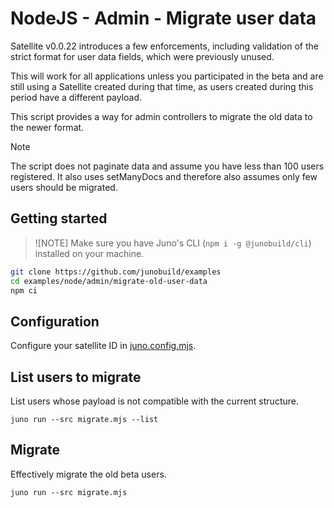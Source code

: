 # NodeJS - Admin - Migrate user data

Satellite v0.0.22 introduces a few enforcements, including validation of the strict format for user data fields, which were previously unused.

This will work for all applications unless you participated in the beta and are still using a Satellite created during that time, as users created during this period have a different payload.

This script provides a way for admin controllers to migrate the old data to the newer format.

> [!NOTE]
> The script does not paginate data and assume you have less than 100 users registered. It also uses setManyDocs and therefore also assumes only few users should be migrated.

## Getting started

> ![NOTE]
> Make sure you have Juno's CLI (`npm i -g @junobuild/cli`) installed on your machine.

```bash
git clone https://github.com/junobuild/examples
cd examples/node/admin/migrate-old-user-data
npm ci
```

## Configuration

Configure your satellite ID in [juno.config.mjs](./juno.config.mjs).

## List users to migrate

List users whose payload is not compatible with the current structure.

```
juno run --src migrate.mjs --list
```

## Migrate

Effectively migrate the old beta users.

```
juno run --src migrate.mjs
```
